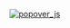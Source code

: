 [![popover_js](https://github.com/kinyapina/popover_js/actions/workflows/web.yml/badge.svg)](https://github.com/kinyapina/popover_js/actions/workflows/web.yml)